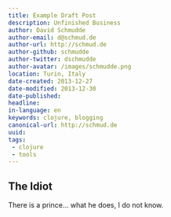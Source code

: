 ```yaml
---
title: Example Draft Post
description: Unfinished Business
author: David Schmudde
author-email: d@schmud.de
author-url: http://schmud.de
author-github: schmudde
author-twitter: dschmudde
author-avatar: /images/schmudde.png
location: Turin, Italy
date-created: 2013-12-27
date-modified: 2013-12-30
date-published:
headline:
in-language: en
keywords: clojure, blogging
canonical-url: http://schmud.de
uuid:
tags:
 - clojure
 - tools
---
```



## The Idiot

There is a prince... what he does, I do not know.

